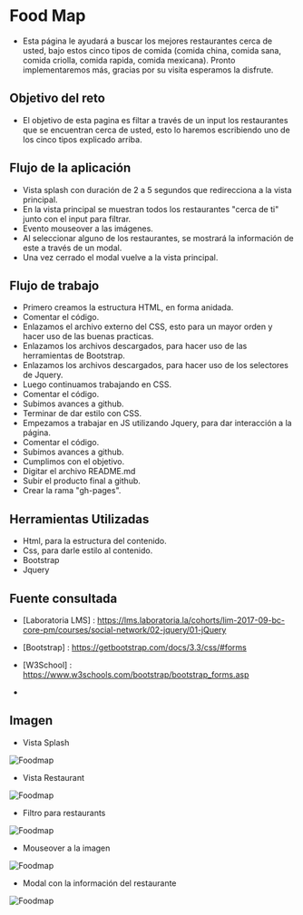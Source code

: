 # Food Map

- Esta página le ayudará a buscar los mejores restaurantes cerca de usted, bajo estos cinco tipos de comida (comida china, comida sana, comida criolla, comida rapida, comida mexicana). Pronto implementaremos más, gracias por su visita esperamos la disfrute.

## Objetivo del reto

- El objetivo de esta pagina es filtar a través de un input los restaurantes que se encuentran cerca de usted, esto lo haremos escribiendo uno de los cinco tipos explicado arriba.

## Flujo de la aplicación

- Vista splash con duración de 2 a 5 segundos que redirecciona a la vista principal. 
- En la vista principal se muestran todos los restaurantes "cerca de ti" junto con el input para filtrar.
- Evento mouseover a las imágenes.
- Al seleccionar alguno de los restaurantes, se mostrará la información de este a través de un modal.
- Una vez cerrado el modal vuelve a la vista principal.

## Flujo de trabajo

- Primero creamos la estructura HTML, en forma anidada.
- Comentar el código.
- Enlazamos el archivo externo del CSS, esto para un mayor orden y hacer uso de las buenas practicas.
- Enlazamos los archivos descargados, para hacer uso de las herramientas de Bootstrap.
- Enlazamos los archivos descargados, para hacer uso de los selectores de Jquery.
- Luego continuamos trabajando en CSS.
- Comentar el código.
- Subimos avances a github.
- Terminar de dar estilo con CSS.
- Empezamos a trabajar en JS utilizando Jquery, para dar interacción a la página.
- Comentar el código.
- Subimos avances a github.
- Cumplimos con el objetivo.
- Digitar el archivo README.md
- Subir el producto final a github.
- Crear la rama "gh-pages".

## Herramientas Utilizadas

- Html, para la estructura del contenido.
- Css, para darle estilo al contenido.
- Bootstrap
- Jquery

## Fuente consultada

- [Laboratoria LMS] : https://lms.laboratoria.la/cohorts/lim-2017-09-bc-core-pm/courses/social-network/02-jquery/01-jQuery

- [Bootstrap] : https://getbootstrap.com/docs/3.3/css/#forms

- [W3School] : https://www.w3schools.com/bootstrap/bootstrap_forms.asp

- [Jquery]: https://oscarotero.com/jquery/

## Imagen 

- Vista Splash

![Foodmap](assets/images/readme/vista-splash.png)

- Vista Restaurant

![Foodmap](assets/images/readme/vista-restaurant.png) 

- Filtro para restaurants 

![Foodmap](assets/images/readme/filtro.png) 

- Mouseover a la imagen

![Foodmap](assets/images/readme/mouseover.png)

- Modal con la información del restaurante

![Foodmap](assets/images/readme/modal.png)


